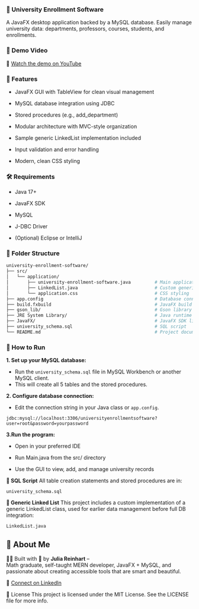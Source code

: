 ### 📘 University Enrollment Software
A JavaFX desktop application backed by a MySQL database.
Easily manage university data: departments, professors, courses, students, and enrollments.

### 📘 Demo Video
🎥 [Watch the demo on YouTube](https://youtu.be/3Voq4RADpvU)

### 🚀 Features
- JavaFX GUI with TableView for clean visual management

- MySQL database integration using JDBC

- Stored procedures (e.g., add_department)

- Modular architecture with MVC-style organization

- Sample generic LinkedList implementation included

- Input validation and error handling

- Modern, clean CSS styling

### 🛠️ Requirements
- Java 17+

- JavaFX SDK

- MySQL

- J-DBC Driver

- (Optional) Eclipse or IntelliJ

### 📂 Folder Structure

```bash
university-enrollment-software/
├── src/
│   └── application/
│       ├── university-enrollment-software.java         # Main application file
│       ├── LinkedList.java                             # Custom generic linked list
│       └── application.css                             # CSS styling
├── app.config                                          # Database connection string config
├── build.fxbuild                                       # JavaFX build configuration
├── gson_lib/                                           # Gson library for JSON parsing
├── JRE System Library/                                 # Java runtime environment (JavaSE-21)
├── JavaFX/                                             # JavaFX SDK libraries
├── university_schema.sql                               # SQL script
└── README.md                                           # Project documentation
```

### 🧪 How to Run

**1. Set up your MySQL database:**

- Run the `university_schema.sql` file in MySQL Workbench or another MySQL client.
- This will create all 5 tables and the stored procedures.

**2. Configure database connection:**

- Edit the connection string in your Java class or `app.config`.

```plaintext
jdbc:mysql://localhost:3306/universityenrollmentsoftware?user=root&password=yourpassword
```
**3.Run the program:**

- Open in your preferred IDE

- Run Main.java from the src/ directory

- Use the GUI to view, add, and manage university records

**📄 SQL Script**
All table creation statements and stored procedures are in:

```plaintext
university_schema.sql
```

**🔗 Generic Linked List**
This project includes a custom implementation of a generic LinkedList class, used for earlier data management before full DB integration:

```plaintext
LinkedList.java
```

## 🙋 About Me

👩‍💻 Built with 💖 by **Julia Reinhart** –  
Math graduate, self-taught MERN developer, JavaFX + MySQL, and passionate about creating accessible tools that are smart and beautiful.

🔗 [Connect on LinkedIn](https://www.linkedin.com/in/julia-reinhart-798aa6258/)

📄 License
This project is licensed under the MIT License.
See the LICENSE file for more info.

